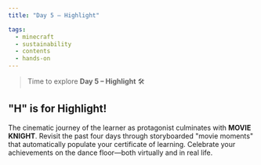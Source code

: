 ```yaml
---
title: "Day 5 – Highlight"

tags:
  - minecraft
  - sustainability
  - contents
  - hands-on
---
```


> Time to explore **Day 5 – Highlight** 🛠️

## "H" is for Highlight!

The cinematic journey of the learner as protagonist culminates with **MOVIE KNIGHT**. Revisit the past four days through storyboarded "movie moments" that automatically populate your certificate of learning. Celebrate your achievements on the dance floor—both virtually and in real life.

